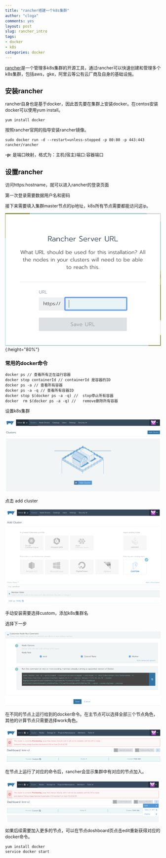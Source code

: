 ```yaml
---
title: "rancher搭建一个k8s集群"
author: "cloga"
comments: yes
layout: post
slug: rancher_intro
tags:
- docker
- k8s
categories: docker
---
```


[rancher](https://rancher.com/)是一个管理多k8s集群的开源工具，通过rancher可以快速创建和管理多个k8s集群，包括aws，gke，阿里云等公有云厂商及自身的基础设施。

## 安装rancher

rancher自身也是基于docker，因此首先要在集群上安装docker。在centos安装docker可以使用yum install。

```shell
yum install docker
```

按照rancher官网的指导安装rancher镜像。

```shell
sudo docker run -d --restart=unless-stopped -p 80:80 -p 443:443 rancher/rancher
```

**-p:** 是端口映射，格式为：主机(宿主)端口:容器端口

## 设置rancher

访问https:hostname，就可以进入rancher的登录页面

第一次登录需要数据用户名和密码

接下来需要填入集群master节点的ip地址，k8s所有节点需要都能访问这ip。

![image-20181230114018982](/files/image-20181230114018982.png){:height="80%"}

### 常用的docker命令

```shell
docker ps // 查看所有正在运行容器
docker stop containerId // containerId 是容器的ID
docker ps -a // 查看所有容器
docker ps -a -q // 查看所有容器ID
docker stop $(docker ps -a -q) //  stop停止所有容器
docker  rm $(docker ps -a -q) //   remove删除所有容器
```

设置k8s集群

![image-20181230114201379](/files/image-20181230114201379.png)

点击 add cluster

![image-20181230114326553](/files/image-20181230114326553.png)

手动安装需要选择custom，添加k8s集群名

选择下一步

![image-20181230114732513](/files/image-20181230114732513.png)

在不同的节点上运行给到的docker命令。在主节点可以选择全部三个节点角色，其他的计算节点只需要选择work角色。

![image-20181230115326867](/files/image-20181230115326867.png)

在节点上运行了对应的命令后，rancher会显示集群中有对应的节点加入。

![image-20181230115616101](/files/image-20181230115616101.png)

如果后续需要加入更多的节点，可以在节点doshboard页点击edit重新获得对应的docker命令。

```shell
yum install docker
service docker start
```

